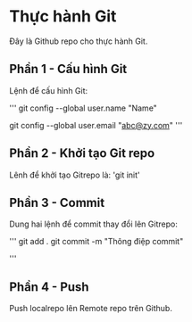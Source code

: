# Thực hành Git
Đây là Github repo cho thực hành Git.

## Phần 1 - Cấu hình Git

Lệnh để cấu hình Git:

'''
git config --global user.name "Name"

git config --global user.email "abc@zy.com"
'''

## Phần 2 - Khởi tạo Git repo

Lênh để khởi tạo Gitrepo là: 'git init'

## Phần 3 - Commit
Dung hai lệnh để commit thay đổi lên Gitrepo:

'''
git add .
git commit -m "Thông điệp commit"

'''

## Phần 4 - Push
Push localrepo lên Remote repo trên Github.
